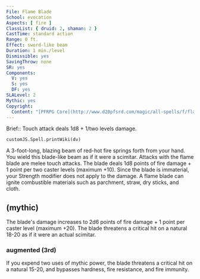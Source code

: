 ```yaml
---
File: Flame Blade
School: evocation
Aspects: [ fire ]
ClassList: { druid: 2, shaman: 2 }
CastTime: standard action
Range: 0 ft.
Effect: sword-like beam
Duration: 1 min./level
Dismissible: yes
SavingThrow: none
SR: yes
Components:
  V: yes
  S: yes
  DF: yes
SLALevel: 2
Mythic: yes
Copyright:
  Content: "[PFRPG Core](http://www.d20pfsrd.com/magic/all-spells/f/flame-blade)"
---
```

Brief:: Touch attack deals 1d8 + 1/two levels damage.

```dataviewjs
customJS.Spell.printWiki(dv)
```

A 3-foot-long, blazing beam of red-hot fire springs forth from your hand. You wield this blade-like beam as if it were a scimitar. Attacks with the flame blade are melee touch attacks.  The blade deals 1d8 points of fire damage + 1 point per two caster levels (maximum +10). Since the blade is immaterial, your Strength modifier does not apply to the damage. A flame blade can ignite combustible materials such as parchment, straw, dry sticks, and cloth.


## (mythic)

The blade's damage increases to 2d6 points of fire damage + 1 point per caster level (maximum +20). The blade threatens a critical hit on a natural 18-20 as if it were an actual scimitar.


### augmented (3rd)

If you expend two uses of mythic power, the blade threatens a critical hit on a natural 15-20, and bypasses hardness, fire resistance, and fire immunity.
